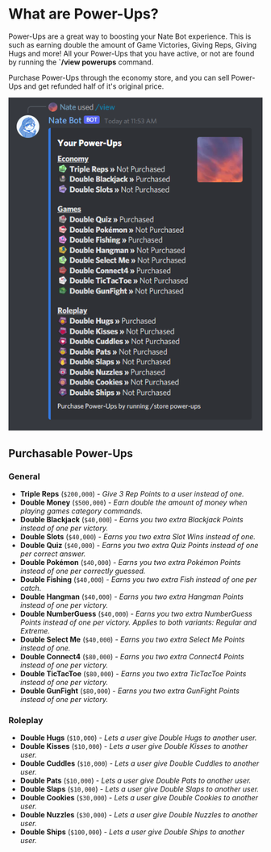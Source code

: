 # What are Power-Ups?
Power-Ups are a great way to boosting your Nate Bot experience. This is such as earning double the amount of Game Victories, Giving Reps, Giving Hugs and more! All your Power-Ups that you have active, or not are found by running the **`/view powerups** command.

Purchase Power-Ups through the economy store, and you can sell Power-Ups and get refunded half of it's original price.

![Power-Ups](./images/powerups-view.png)

## Purchasable Power-Ups
### General
- **Triple Reps** (`$200,000`) - *Give 3 Rep Points to a user instead of one.*
- **Double Money** (`$500,000`) - *Earn double the amount of money when playing games category commands.*
- **Double Blackjack** (`$40,000`) - *Earns you two extra Blackjack Points instead of one per victory.*
- **Double Slots** (`$40,000`) - *Earns you two extra Slot Wins instead of one.*
- **Double Quiz** (`$40,000`) - *Earns you two extra Quiz Points instead of one per correct answer.*
- **Double Pokémon** (`$40,000`) - *Earns you two extra Pokémon Points instead of one per correctly guessed.*
- **Double Fishing** (`$40,000`) - *Earns you two extra Fish instead of one per catch.*
- **Double Hangman** (`$40,000`) - *Earns you two extra Hangman Points instead of one per victory.*
- **Double NumberGuess** (`$40,000`) - *Earns you two extra NumberGuess Points instead of one per victory. Applies to both variants: Regular and Extreme.*
- **Double Select Me** (`$40,000`) - *Earns you two extra Select Me Points instead of one.*
- **Double Connect4** (`$80,000`) - *Earns you two extra Connect4 Points instead of one per victory.*
- **Double TicTacToe** (`$80,000`) - *Earns you two extra TicTacToe Points instead of one per victory.*
- **Double GunFight** (`$80,000`) - *Earns you two extra GunFight Points instead of one per victory.*

### Roleplay
- **Double Hugs** (`$10,000`) - *Lets a user give Double Hugs to another user.*
- **Double Kisses** (`$10,000`) - *Lets a user give Double Kisses to another user.*
- **Double Cuddles** (`$10,000`) - *Lets a user give Double Cuddles to another user.*
- **Double Pats** (`$10,000`) - *Lets a user give Double Pats to another user.*
- **Double Slaps** (`$10,000`) - *Lets a user give Double Slaps to another user.*
- **Double Cookies** (`$30,000`) - *Lets a user give Double Cookies to another user.*
- **Double Nuzzles** (`$30,000`) - *Lets a user give Double Nuzzles to another user.*
- **Double Ships** (`$100,000`) - *Lets a user give Double Ships to another user.*